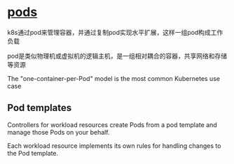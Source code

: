 # [pods](https://kubernetes.io/docs/concepts/workloads/pods/)

k8s通过pod来管理容器，并通过复制pod实现水平扩展，这样一组pod构成工作负载

pod是类似物理机或虚拟机的逻辑主机，是一组相对耦合的容器，共享网络和存储等资源

The "one-container-per-Pod" model is the most common Kubernetes use case

## Pod templates

Controllers for workload resources create Pods from a pod template and manage those Pods on your behalf.

Each workload resource implements its own rules for handling changes to the Pod template.
